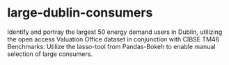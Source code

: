 # large-dublin-consumers
Identify and portray the largest 50 energy demand users in Dublin, utilizing the open access Valuation Office dataset in conjunction with CIBSE TM46 Benchmarks. Utilize the lasso-tool 
from Pandas-Bokeh to enable manual selection of large consumers.
